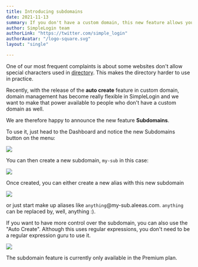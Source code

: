 ```yaml
---
title: Introducing subdomains
date: 2021-11-13
summary: If you don't have a custom domain, this new feature allows you to own a subdomain on SimpleLogin and create aliases with it. Just make up an alias like anything@your-sub.aleeas.com when you need to provide an email address. The alias will be created the first time it receives an email.
author: SimpleLogin team
authorLink: "https://twitter.com/simple_login"
authorAvatar: "/logo-square.svg"
layout: "single"

---
```


One of our most frequent complaints is about some websites don't allow special characters used in [directory](/blog/alias-directory/). This makes the directory harder to use in practice.

Recently, with the release of the **auto create** feature in custom domain, domain management has become really flexible in SimpleLogin and we want to make that power available to people who don't have a custom domain as well.

We are therefore happy to announce the new feature **Subdomains**. 

To use it, just head to the Dashboard and notice the new Subdomains button on the menu:

![](/blog/subdomain/menu.png)

You can then create a new subdomain, `my-sub` in this case:

![](/blog/subdomain/new.png)

Once created, you can either create a new alias with this new subdomain

![](/blog/subdomain/new-alias.png)

or just start make up aliases like `anything`@my-sub.aleeas.com. `anything` can be replaced by, well, anything :).

If you want to have more control over the subdomain, you can also use the "Auto Create". Although this uses regular expressions, you don't need to be a regular expression guru to use it.

![](/blog/subdomain/auto-create.png)

The subdomain feature is currently only available in the Premium plan.
